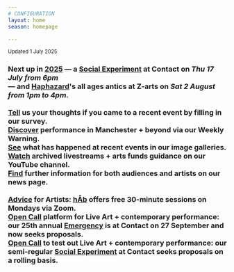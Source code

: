 ```yaml
---
# CONFIGURATION
layout: home
season: homepage

---
```

<small>Updated 1 July 2025</small>        
### Next up in [2025](/current/2025) — a [Social Experiment](/socialexperiment) at Contact on *Thu 17 July from 6pm*<br> — and [Haphazard](/current/2025-haphazard)'s all ages antics at Z-arts on *Sat 2 August from 1pm to 4pm*.<br><br><a href="https://www.illuminate-data.org.uk/survey/gnwmcx" target="_blank">Tell</a> us your thoughts if you came to a recent event by filling in our survey.<br><a href="https://wordofwarning.posthaven.com" target="_blank">Discover</a> performance in Manchester + beyond via our Weekly Warning.<br>[See](/galleries) what has happened at recent events in our image galleries.<br><a href="https://youtube.com/@warnmcr" target="_blank">Watch</a> archived livestreams + arts funds guidance on our YouTube channel.<br>[Find](/news) further information for both audiences and artists on our news page.<br><br>[Advice](/hab/advice) for Artists: [hÅb](/hab) offers free 30-minute sessions on Mondays via Zoom.<br><a href="https://emergencymcr.posthaven.com" target="_blank">Open Call</a> platform for Live Art + contemporary performance: our 25th annual [Emergency](/hab/emergency) is at Contact on 27 September and now seeks proposals.<br><a href="https://socialexperiment.posthaven.com" target="_blank">Open Call</a> to test out Live Art + contemporary performance: our semi-regular [Social Experiment](/socialexperiment) at Contact seeks proposals on a rolling basis.
